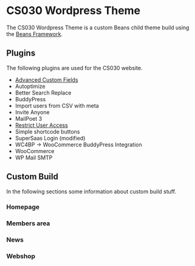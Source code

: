 # CS030 Wordpress Theme

The CS030 Wordpress Theme is a custom Beans child theme build using the [Beans Framework](https://www.getbeans.io).

## Plugins

The following plugins are used for the CS030 website.

- [Advanced Custom Fields](https://www.advancedcustomfields.com)
- Autoptimize
- Better Search Replace
- BuddyPress
- Import users from CSV with meta
- Invite Anyone
- MailPoet 3
- [Restrict User Access](https://github.com/intoxstudio/restrict-user-access)
- Simple shortcode buttons
- SuperSaas Login (modified)
- WC4BP -> WooCommerce BuddyPress Integration
- WooCommerce
- WP Mail SMTP

## Custom Build

In the following sections some information about custom build stuff.

### Homepage

### Members area

### News

### Webshop
